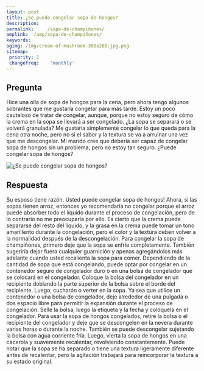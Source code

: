 ```yaml
---
layout: post
title: ¿Se puede congelar sopa de hongos?  
description: 
permalink:     /sopa-de-champiñones/
amplink:  /amp/sopa-de-champiñones/
keywords: 
ogimg: /img/cream-of-mushroom-300x200.jpg.png
sitemap:
 priority: 1
 changefreq:    'monthly'
---
```




## Pregunta

Hice una olla de sopa de hongos para la cena, pero ahora tengo algunos sobrantes que me gustaría congelar para más tarde. Estoy un poco cauteloso de tratar de congelar, aunque, porque no estoy seguro de cómo la crema en la sopa se llevará a ser congelado. ¿La sopa se separará o se volverá granulada? Me gustaría simplemente congelar lo que queda para la cena otra noche, pero no si el sabor y la textura se va a arruinar una vez que me descongelar. Mi marido cree que debería ser capaz de congelar sopa de hongos sin un problema, pero no estoy tan seguro. ¿Puede congelar sopa de hongos?


![¿Se puede congelar sopa de hongos?](https://sepuedecongelar.com/img/cream-of-mushroom-300x200.jpg "¿Se puede congelar sopa de hongos?" )


## Respuesta

Su esposo tiene razón. Usted puede congelar sopa de hongos! Ahora, si las sopas tienen arroz, entonces yo recomendaría no congelar porque el arroz puede absorber todo el líquido durante el proceso de congelación, pero de lo contrario no me preocuparía por ello. Es cierto que la crema puede separarse del resto del líquido, y la grasa en la crema puede tomar un tono amarillento durante la congelación, pero el color y la textura deben volver a la normalidad después de la descongelación.
Para congelar la sopa de champiñones, primero deje que la sopa se enfríe completamente. También sugeriría dejar fuera cualquier guarnición y apenas agregándolos más adelante cuando usted recalienta la sopa para comer. Dependiendo de la cantidad de sopa que está congelando, puede optar por congelar en un contenedor seguro de congelador duro o en una bolsa de congelador que se colocará en el congelador. Coloque la bolsa del congelador en un recipiente doblando la parte superior de la bolsa sobre el borde del recipiente. Luego, cucharón o verter en la sopa. Ya sea que utilice un contenedor o una bolsa de congelador, deje alrededor de una pulgada o dos espacio libre para permitir la expansión durante el proceso de congelación. Selle la bolsa, luego la etiqueta y la fecha y colóquela en el congelador.
Para usar la sopa de hongos congelados, retire la bolsa o el recipiente del congelador y deje que se descongelen en la nevera durante varias horas o durante la noche. También se puede descongelar sujetando la bolsa con agua corriente fría. Luego, vierta la sopa de hongos en una cacerola y suavemente recalentar, revolviendo constantemente. Puede notar que la sopa se ha separado o tiene una textura ligeramente diferente antes de recalentar, pero la agitación trabajará para reincorporar la textura a su estado original.
